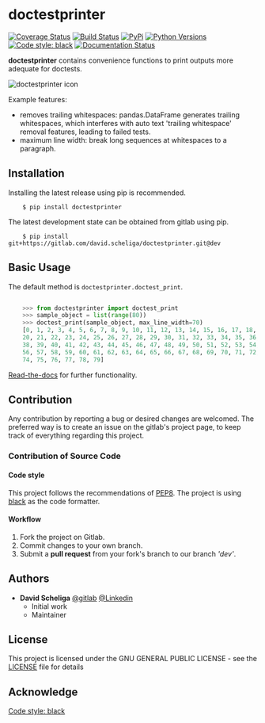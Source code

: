 # doctestprinter
[![Coverage Status](https://coveralls.io/repos/gitlab/david.scheliga/doctestprinter/badge.svg?branch=master)](https://coveralls.io/gitlab/david.scheliga/doctestprinter?branch=master)
[![Build Status](https://travis-ci.com/david.scheliga/doctestprinter.svg?branch=master)](https://travis-ci.com/david.scheliga/doctestprinter)
[![PyPi](https://img.shields.io/pypi/v/doctestprinter.svg?style=flat-square&label=PyPI)](https://https://pypi.org/project/doctestprinter/)
[![Python Versions](https://img.shields.io/pypi/pyversions/doctestprinter.svg?style=flat-square&label=PyPI)](https://https://pypi.org/project/doctestprinter/)
[![Code style: black](https://img.shields.io/badge/code%20style-black-000000.svg)](https://github.com/psf/black)
[![Documentation Status](https://readthedocs.org/projects/doctestprinter/badge/?version=latest)](https://doctestprinter.readthedocs.io/en/latest/?badge=latest)

**doctestprinter** contains convenience functions to print outputs more adequate
for doctests.

![doctestprinter icon](https://doctestprinter.readthedocs.io/en/latest/_images/doctestprinter-icon.svg "A doctest printer")

Example features:

- removes trailing whitespaces: pandas.DataFrame generates trailing whitespaces,
  which interferes with auto text 'trailing whitespace' removal features,
  leading to failed tests.
- maximum line width: break long sequences at whitespaces to a paragraph.

## Installation

Installing the latest release using pip is recommended.

```` shell script
    $ pip install doctestprinter
````

The latest development state can be obtained from gitlab using pip.

```` shell script
    $ pip install git+https://gitlab.com/david.scheliga/doctestprinter.git@dev
````


## Basic Usage

The default method is `doctestprinter.doctest_print`.

```` python

    >>> from doctestprinter import doctest_print
    >>> sample_object = list(range(80))
    >>> doctest_print(sample_object, max_line_width=70)
    [0, 1, 2, 3, 4, 5, 6, 7, 8, 9, 10, 11, 12, 13, 14, 15, 16, 17, 18, 19,
    20, 21, 22, 23, 24, 25, 26, 27, 28, 29, 30, 31, 32, 33, 34, 35, 36, 37,
    38, 39, 40, 41, 42, 43, 44, 45, 46, 47, 48, 49, 50, 51, 52, 53, 54, 55,
    56, 57, 58, 59, 60, 61, 62, 63, 64, 65, 66, 67, 68, 69, 70, 71, 72, 73,
    74, 75, 76, 77, 78, 79]

````

[Read-the-docs](https://doctestprinter.readthedocs.io/en/latest/) for further
 functionality.

## Contribution

Any contribution by reporting a bug or desired changes are welcomed. The preferred 
way is to create an issue on the gitlab's project page, to keep track of everything 
regarding this project.

### Contribution of Source Code
#### Code style
This project follows the recommendations of [PEP8](https://www.python.org/dev/peps/pep-0008/).
The project is using [black](https://github.com/psf/black) as the code formatter.

#### Workflow

1. Fork the project on Gitlab.
2. Commit changes to your own branch.
3. Submit a **pull request** from your fork's branch to our branch *'dev'*.

## Authors

* **David Scheliga** 
    [@gitlab](https://gitlab.com/david.scheliga)
    [@Linkedin](https://www.linkedin.com/in/david-scheliga-576984171/)
    - Initial work
    - Maintainer

## License

This project is licensed under the GNU GENERAL PUBLIC LICENSE - see the
[LICENSE](LICENSE) file for details

## Acknowledge

[Code style: black](https://github.com/psf/black)